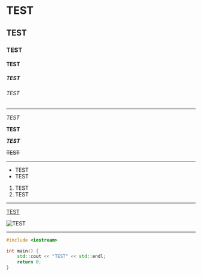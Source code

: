 # TEST

## TEST

### TEST

#### TEST

##### TEST

###### TEST

---

*TEST*

**TEST**

***TEST***

~~TEST~~

---

- TEST
 - TEST
1. TEST
2. TEST

---

[TEST](https://github.com)

![TEST]([https://github.com](https://wiki.lynxmotion.com/info/wiki/lynxmotion/download/lynxmotion-wiki-attachments/WebHome/GitHub-logo.png))

---

```cpp
#include <iostream>

int main() {
    std::cout << "TEST" << std::endl;
    return 0;
}
